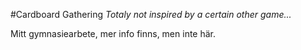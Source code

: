 #Cardboard Gathering
*Totaly not inspired by a certain other game...*

Mitt gymnasiearbete, mer info finns, men inte här.
